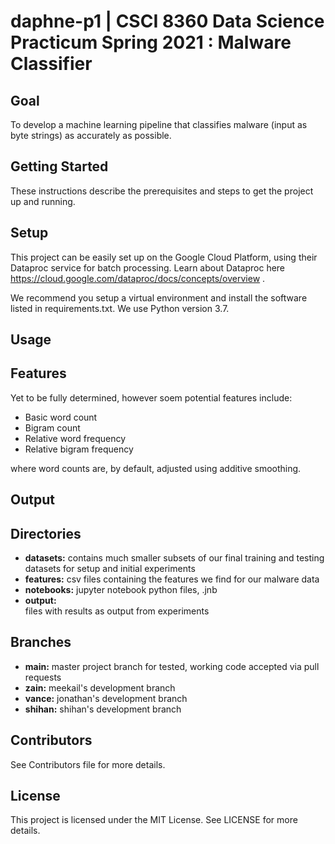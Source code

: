 # daphne-p1 | CSCI 8360 Data Science Practicum Spring 2021 : Malware Classifier
## Goal
To develop a machine learning pipeline that classifies malware (input as byte strings) as accurately as possible.

## Getting Started
These instructions describe the prerequisites and steps to get the project up and running.

## Setup
This project can be easily set up on the Google Cloud Platform, using their Dataproc service for batch processing. Learn about Dataproc here https://cloud.google.com/dataproc/docs/concepts/overview .

We recommend you setup a virtual environment and install the software listed in requirements.txt. We use Python version 3.7.

## Usage

## Features
Yet to be fully determined, however soem potential features include:
- Basic word count
- Bigram count
- Relative word frequency
- Relative bigram frequency

where word counts are, by default, adjusted using additive smoothing.
## Output

## Directories
- **datasets:**
  contains much smaller subsets of our final training and testing datasets for setup and initial experiments
- **features:**
  csv files containing the features we find for our malware data
- **notebooks:**
  jupyter notebook python files, .jnb
- **output:**  
  files with results as output from experiments

## Branches
- **main:** 
  master project branch for tested, working code accepted via pull requests
- **zain:** 
  meekail's development branch
- **vance:** 
  jonathan's development branch
- **shihan:** 
  shihan's development branch

## Contributors
See Contributors file for more details.

## License
This project is licensed under the MIT License. See LICENSE for more details.
